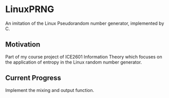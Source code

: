 # LinuxPRNG

An imitation of the Linux Pseudorandom number generator, implemented by C.

## Motivation

Part of my course project of ICE2601 Information Theory which focuses on the application of entropy in the Linux random number generator.

## Current Progress

Implement the mixing and output function.
